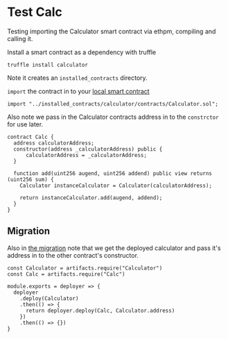 # Test Calc

Testing importing the Calculator smart contract via ethpm, compiling and calling it.

Install a smart contract as a dependency with truffle

```
truffle install calculator
```

Note it creates an `installed_contracts` directory.

`import` the contract in to your [local smart contract](contracts/Calc.sol#L2)

```solidity
import "../installed_contracts/calculator/contracts/Calculator.sol";
```

Also note we pass in the Calculator contracts address in to the `constrctor` for use later.

```solidity
contract Calc {
  address calculatorAddress;
  constructor(address _calculatorAddress) public {
      calculatorAddress = _calculatorAddress;
  }

  function add(uint256 augend, uint256 addend) public view returns (uint256 sum) {
    Calculator instanceCalculator = Calculator(calculatorAddress);

    return instanceCalculator.add(augend, addend);
  }
}
```

## Migration

Also in [the migration](migrations/2_deploy_contracts.js) note that we get the deployed calculator and pass it's address in to the other contract's constructor.

```solidity
const Calculator = artifacts.require("Calculator")
const Calc = artifacts.require("Calc")

module.exports = deployer => {
  deployer
    .deploy(Calculator)
    .then(() => {
      return deployer.deploy(Calc, Calculator.address)
    })
    .then(() => {})
}
```
